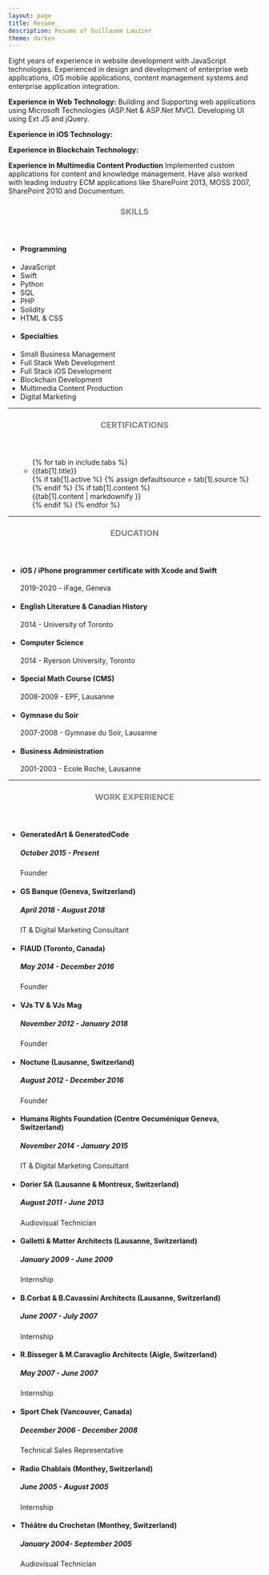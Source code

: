 ```yaml
---
layout: page
title: Resume
description: Resume of Guillaume Lauzier
theme: darken
---
```

Eight years of experience in website development with JavaScript technologies. Experienced in design and development of enterprise web applications, iOS mobile applications, content management systems and enterprise application integration.

**Experience in Web Technology:**
Building and Supporting web applications using Microsoft Technologies (ASP.Net & ASP.Net MVC). Developing UI using Ext JS and jQuery.

**Experience in iOS Technology:**


**Experience in Blockchain Technology:**


**Experience in Multimedia Content Production**
Implemented custom applications for content and knowledge management. Have also worked with leading industry ECM applications like SharePoint 2013, MOSS 2007, SharePoint 2010 and Documentum.

<!-- Skills -->
<section class="row">
	<header class="col-md-3">
		<h3 style="text-transform:uppercase;color:gray">Skills</h3>
	</header>
	<div class="col-md-9">
		<div class="row">
			<div class="col-md-6">
				<ul class="list-group">
					<li class="list-group-item active"><h4><strong>Programming</strong></h4></li>
					<li class="list-group-item">JavaScript</li>
					<li class="list-group-item">Swift</li>
					<li class="list-group-item">Python</li>
					<li class="list-group-item">SQL</li>
					<li class="list-group-item">PHP</li>
					<li class="list-group-item">Solidity</li>
					<li class="list-group-item">HTML & CSS</li>
				</ul>
			</div>
			<div class="col-md-6">
				<ul class="list-group">
					<li class="list-group-item active"><h4><strong>Specialties</strong></h4></li>
					<li class="list-group-item">Small Business Management</li>
					<li class="list-group-item">Full Stack Web Development</li>
					<li class="list-group-item">Full Stack iOS Development</li>
					<li class="list-group-item">Blockchain Development</li>
					<li class="list-group-item">Multimedia Content Production</li>
					<li class="list-group-item">Digital Marketing</li>				
				</ul>
			</div>
		</div>
	</div>
</section>
<hr/>
<!-- Certifications -->
<section class="row">
	<header class="col-md-3">
		<h3 style="text-transform:uppercase;color:gray">Certifications</h3>
	</header>
	<div class="col-md-9">
		<ul>
			<div class="tabcontrol container">
    				<ul class="tabcontrol tabs" style="{{include.headerstyle}}">
        				{% for tab in include.tabs %}
            				<li class="tabcontrol tab {% if {tab[1].active %}active{% endif %}" data-name="							{{tab[1].name}}" data-target="tab_{{include.id}}" data-source="								{{include.id}}__{{tab[1].source}}">
                				{{tab[1].title}}
            			</li>
            			{% if tab[1].active %}
                		{% assign defaultsource = tab[1].source %}
            			{% endif %}
            			{% if tab[1].content %}
            		<div id="{{include.id}}__{{tab[1].source}}" class="hidden">
                {{tab[1].content | markdownify }}
            </div>
            {% endif %}
        {% endfor %}
    </ul>
    <div id="tab_{{include.id}}" class="tabcontrol body {{include.bodyclass}}" style="{{include.bodystyle}}" data-defaultsource="{{include.id}}__{{defaultsource}}">
    </div>
</div>
		</ul>
	</div>
</section>
<hr/>
<!-- Education -->
<section class="row">
	<header class="col-md-3">
		<h3 style="text-transform:uppercase;color:gray">Education</h3>
	</header>
	<div class="col-md-9">
		<ul>
			<li>
				<h4>iOS / iPhone programmer certificate with Xcode and Swift</h4>
				<p>2019-2020 - iFage, Geneva</p>
			</li>
			<li>
				<h4>English Literature & Canadian History</h4>
				<p>2014 - University of Toronto</p>
			</li>
			<li>
				<h4>Computer Science</h4>
				<p>2014 - Ryerson University, Toronto</p>
			</li>
			<li>
				<h4>Special Math Course (CMS)</h4>
				<p>2008-2009 - EPF, Lausanne</p>
			</li>
			<li>
				<h4>Gymnase du Soir</h4>
				<p>2007-2008 - Gymnase du Soir, Lausanne</p>
			</li>
			<li>
				<h4>Business Administration</h4>
				<p>2001-2003 - Ecole Roche, Lausanne</p>
			</li>
		</ul>
	</div>
</section>
<hr/>
<!-- Work -->
<section class="row">
	<header class="col-md-3">
		<h3 style="text-transform:uppercase;color:gray">Work Experience</h3>
	</header>
	<div class="col-md-9">
		<ul>
			<li>
				<h4>GeneratedArt & GeneratedCode</h4>
				<h5>October 2015 - Present</h5>
				<p>Founder</p>
			</li>
			<li>
				<h4>GS Banque (Geneva, Switzerland)</h4>
				<h5>April 2018 - August 2018</h5>
				<p>IT & Digital Marketing Consultant</p>
			</li>
			<li>
				<h4>FIAUD (Toronto, Canada)</h4>
				<h5>May 2014 - December 2016</h5>
				<p>Founder</p>
			</li>
			<li>
				<h4>VJs TV & VJs Mag</h4>
				<h5>November 2012 - January 2018</h5>
				<p>Founder</p>
			</li>
			<li>
				<h4>Noctune (Lausanne, Switzerland)</h4>
				<h5>August 2012 - December 2016</h5>
				<p>Founder</p>
			</li>
			<li>
				<h4>Humans Rights Foundation (Centre Oecuménique Geneva, Switzerland)</h4>
				<h5>November 2014 - January 2015</h5>
				<p>IT & Digital Marketing Consultant</p>
			</li>
			<li>
				<h4>Dorier SA (Lausanne & Montreux, Switzerland)</h4>
				<h5>August 2011 - June 2013</h5>
				<p>Audiovisual Technician</p>
			</li>
			<li>
				<h4>Galletti & Matter Architects (Lausanne, Switzerland)</h4>
				<h5>January 2009 - June 2009</h5>
				<p>Internship</p>
			</li>
			<li>
				<h4>B.Corbat & B.Cavassini Architects (Lausanne, Switzerland)</h4>
				<h5>June 2007 - July 2007</h5>
				<p>Internship</p>
			</li>
			<li>
				<h4>R.Bisseger & M.Caravaglio Architects (Aigle, Switzerland)</h4>
				<h5>May 2007 - June 2007</h5>
				<p>Internship</p>
			</li>
			<li>
				<h4>Sport Chek (Vancouver, Canada)</h4>
				<h5>December 2006 - December 2008</h5>
				<p>Technical Sales Representative</p>
			</li>
			<li>
				<h4>Radio Chablais (Monthey, Switzerland)</h4>
				<h5>June 2005 - August 2005</h5>
				<p>Internship</p>
			</li>
			<li>
				<h4>Théâtre du Crochetan (Monthey, Switzerland)</h4>
				<h5>January 2004- September 2005</h5>
				<p>Audiovisual Technician</p>
			</li>
		</ul>
	</div>
</section>
